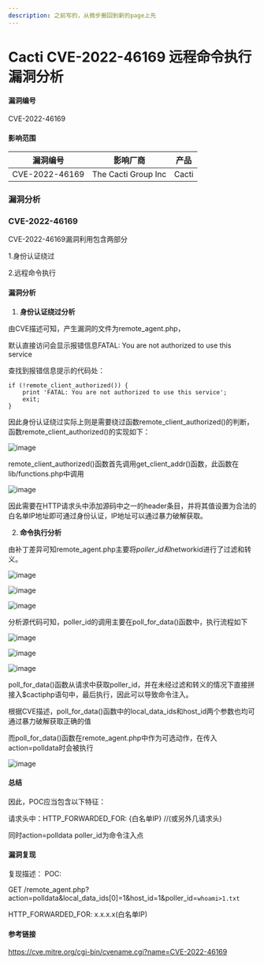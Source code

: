 ```yaml
---
description: 之前写的，从微步搬回到新的page上先
---
```


# Cacti CVE-2022-46169 远程命令执行漏洞分析

#### 漏洞编号

CVE-2022-46169

#### 影响范围

| 漏洞编号           | 影响厂商                | 产品    |
| -------------- | ------------------- | ----- |
| CVE-2022-46169 | The Cacti Group Inc | Cacti |

### 漏洞分析

### **CVE-2022-46169**

CVE-2022-46169漏洞利用包含两部分

1.身份认证绕过

2.远程命令执行

#### **漏洞分析**

1. **身份认证绕过分析**

由CVE描述可知，产生漏洞的文件为remote\_agent.php，

默认直接访问会显示报错信息FATAL: You are not authorized to use this service

查找到报错信息提示的代码处：

```
if (!remote_client_authorized()) {
    print 'FATAL: You are not authorized to use this service';
    exit;
}
```

因此身份认证绕过实际上则是需要绕过函数remote\_client\_authorized()的判断，函数remote\_client\_authorized()的实现如下：

![image](https://github.com/user-attachments/assets/b7beb380-2370-4741-a401-448d50fd7870)

remote\_client\_authorized()函数首先调用get\_client\_addr()函数，此函数在lib/functions.php中调用

![image](https://github.com/user-attachments/assets/7cc2d84e-c56e-4f71-b745-656ab88f301a)

因此需要在HTTP请求头中添加源码中之一的header条目，并将其值设置为合法的白名单IP地址即可通过身份认证，IP地址可以通过暴力破解获取。

2. **命令执行分析**

由补丁差异可知remote\_agent.php主要将$poller\_id和$networkid进行了过滤和转义。

![image](https://github.com/user-attachments/assets/a510bd83-199d-4a6a-b463-3ec9ab10066e)

![image](https://github.com/user-attachments/assets/577eaebc-4851-4aba-87a9-7722966bcc55)

![image](https://github.com/user-attachments/assets/dc1066b4-76f8-494d-a8a3-eb9acddcb5d7)

分析源代码可知，poller_id的调用主要在poll_for_data()函数中，执行流程如下

![image](https://github.com/user-attachments/assets/7c750dcd-a615-4ab3-8346-7789a7a2eec5)

![image](https://github.com/user-attachments/assets/034cb2a3-579c-4254-9dd7-b07651245f8a)

![image](https://github.com/user-attachments/assets/5da2cc70-1a8b-4c0e-9639-56723070ad7f)

poll_for_data()函数从请求中获取poller_id，并在未经过滤和转义的情况下直接拼接入$cactiphp语句中，最后执行，因此可以导致命令注入。

根据CVE描述，poll_for_data()函数中的local_data_ids和host_id两个参数也均可通过暴力破解获取正确的值

而poll_for_data()函数在remote_agent.php中作为可选动作，在传入action=polldata时会被执行

![image](https://github.com/user-attachments/assets/7b7a177d-a637-43ea-acae-ee3228495809)

#### 总结

因此，POC应当包含以下特征：

请求头中：HTTP_FORWARDED_FOR: {白名单IP}    //(或另外几请求头)

同时action=polldata     poller_id为命令注入点

#### 漏洞复现

复现描述：
POC:

GET /remote_agent.php?action=polldata&local_data_ids[0]=1&host_id=1&poller_id=`whoami>1.txt`  

HTTP_FORWARDED_FOR: x.x.x.x(白名单IP)

#### 参考链接
https://cve.mitre.org/cgi-bin/cvename.cgi?name=CVE-2022-46169

